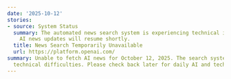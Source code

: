 ```yaml
---
date: '2025-10-12'
stories:
- source: System Status
  summary: The automated news search system is experiencing technical issues. Daily
    AI news updates will resume shortly.
  title: News Search Temporarily Unavailable
  url: https://platform.openai.com/
summary: Unable to fetch AI news for October 12, 2025. The search system encountered
  technical difficulties. Please check back later for daily AI and tech news updates.
---
```


<!-- Generated with AI web search 2025-10-12 12:59 UTC -->

